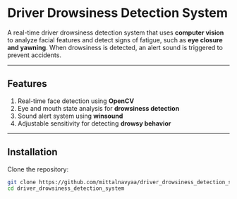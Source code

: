 #  Driver Drowsiness Detection System  

A real-time driver drowsiness detection system that uses **computer vision** to analyze facial features and detect signs of fatigue, such as **eye closure and yawning**. When drowsiness is detected, an alert sound is triggered to prevent accidents.

---

##  Features  
1. Real-time face detection using **OpenCV**  
2. Eye and mouth state analysis for **drowsiness detection**  
3. Sound alert system using **winsound**  
4. Adjustable sensitivity for detecting **drowsy behavior**  

---

##  Installation  

Clone the repository:  
```bash
git clone https://github.com/mittalnavyaa/driver_drowsiness_detection_system.git
cd driver_drowsiness_detection_system
